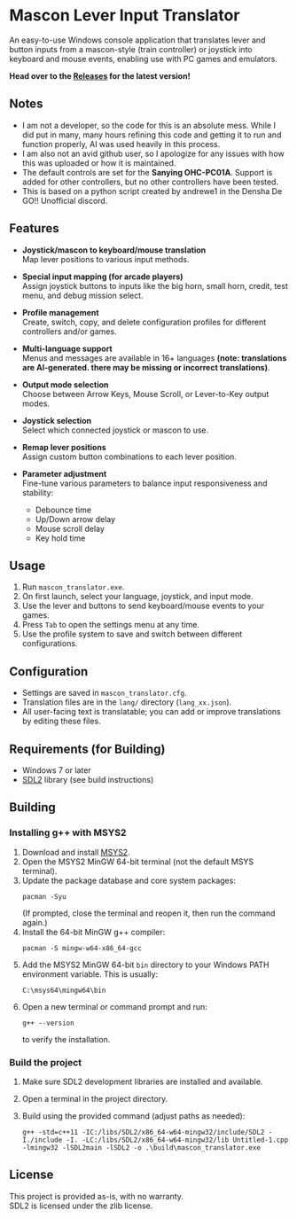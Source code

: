 # Mascon Lever Input Translator

An easy-to-use Windows console application that translates lever and button inputs from a mascon-style (train controller) or joystick into keyboard and mouse events, enabling use with PC games and emulators. 

**Head over to the [Releases](https://github.com/NekoOkto/mascon-translator/releases) for the latest version!**

## Notes
 - I am not a developer, so the code for this is an absolute mess. While I did put in many, many hours refining this code and getting it to run and function properly, AI was used heavily in this process. 
 - I am also not an avid github user, so I apologize for any issues with how this was uploaded or how it is maintained.
 - The default controls are set for the **Sanying OHC-PC01A**. Support is added for other controllers, but no other controllers have been tested.
 - This is based on a python script created by andrewe1 in the Densha De GO!! Unofficial discord. 

## Features

- **Joystick/mascon to keyboard/mouse translation**  
  Map lever positions to various input methods.
- **Special input mapping (for arcade players)**  
  Assign joystick buttons to inputs like the big horn, small horn, credit, test menu, and debug mission select.
- **Profile management**  
  Create, switch, copy, and delete configuration profiles for different controllers and/or games.
- **Multi-language support**  
  Menus and messages are available in 16+ languages **(note: translations are AI-generated. there may be missing or incorrect translations)**.

- **Output mode selection**  
  Choose between Arrow Keys, Mouse Scroll, or Lever-to-Key output modes.
- **Joystick selection**  
  Select which connected joystick or mascon to use.
- **Remap lever positions**  
  Assign custom button combinations to each lever position.

- **Parameter adjustment**  
  Fine-tune various parameters to balance input responsiveness and stability:
    - Debounce time
    - Up/Down arrow delay
    - Mouse scroll delay
    - Key hold time

## Usage

1. Run `mascon_translator.exe`.
2. On first launch, select your language, joystick, and input mode.
3. Use the lever and buttons to send keyboard/mouse events to your games.
4. Press `Tab` to open the settings menu at any time.
5. Use the profile system to save and switch between different configurations.

## Configuration

- Settings are saved in `mascon_translator.cfg`.
- Translation files are in the `lang/` directory (`lang_xx.json`).
- All user-facing text is translatable; you can add or improve translations by editing these files.

## Requirements (for Building)

- Windows 7 or later
- [SDL2](https://www.libsdl.org/) library (see build instructions)

## Building

### Installing g++ with MSYS2

1. Download and install [MSYS2](https://www.msys2.org/).
2. Open the MSYS2 MinGW 64-bit terminal (not the default MSYS terminal).
3. Update the package database and core system packages:
   ```
   pacman -Syu
   ```
   (If prompted, close the terminal and reopen it, then run the command again.)
4. Install the 64-bit MinGW g++ compiler:
   ```
   pacman -S mingw-w64-x86_64-gcc
   ```
5. Add the MSYS2 MinGW 64-bit `bin` directory to your Windows PATH environment variable. This is usually:
   ```
   C:\msys64\mingw64\bin
   ```
6. Open a new terminal or command prompt and run:
   ```
   g++ --version
   ```
   to verify the installation.

### Build the project

1. Make sure SDL2 development libraries are installed and available.
2. Open a terminal in the project directory.
3. Build using the provided command (adjust paths as needed):

   ```
   g++ -std=c++11 -IC:/libs/SDL2/x86_64-w64-mingw32/include/SDL2 -I./include -I. -LC:/libs/SDL2/x86_64-w64-mingw32/lib Untitled-1.cpp -lmingw32 -lSDL2main -lSDL2 -o .\build\mascon_translator.exe
   ```


## License

This project is provided as-is, with no warranty.  
SDL2 is licensed under the zlib license.

